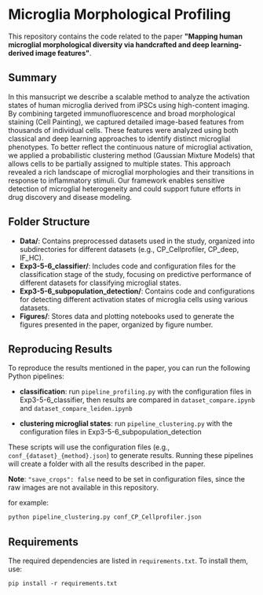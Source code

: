 # Microglia Morphological Profiling

This repository contains the code related to the paper **"Mapping human microglial morphological diversity via handcrafted and deep learning-derived image features"**.

## Summary

In this mansucript we describe a scalable method to analyze the activation states of human microglia derived from iPSCs using high-content imaging. By combining targeted immunofluorescence and broad morphological staining (Cell Painting), we captured detailed image-based features from thousands of individual cells. These features were analyzed using both classical and deep learning approaches to identify distinct microglial phenotypes. To better reflect the continuous nature of microglial activation, we applied a probabilistic clustering method (Gaussian Mixture Models) that allows cells to be partially assigned to multiple states. This approach revealed a rich landscape of microglial morphologies and their transitions in response to inflammatory stimuli. Our framework enables sensitive detection of microglial heterogeneity and could support future efforts in drug discovery and disease modeling.

## Folder Structure

- **Data/**: Contains preprocessed datasets used in the study, organized into subdirectories for different datasets (e.g., CP_Cellprofiler, CP_deep, IF_HC).
- **Exp3-5-6_classifier/**: Includes code and configuration files for the classification stage of the study, focusing on predictive performance of different datasets for classifying microglial states.
- **Exp3-5-6_subpopulation_detection/**: Contains code and configurations for detecting different activation states of microglia cells using various datasets.
- **Figures/**: Stores data and plotting notebooks used to generate the figures presented in the paper, organized by figure number.



## Reproducing Results

To reproduce the results mentioned in the paper, you can run the following Python pipelines:

- **classification**: run `pipeline_profiling.py` with the configuration files in Exp3-5-6_classifier, then results are compared in `dataset_compare.ipynb` and `dataset_compare_leiden.ipynb`

- **clustering microglial states**: run `pipeline_clustering.py` with the configuration files in Exp3-5-6_subpopulation_detection

These scripts will use the configuration files (e.g., `conf_{dataset}_{method}.json`) to generate results. Running these pipelines will create a folder with all the results described in the paper.

**Note**: `"save_crops": false` need to be set in configuration files, since the raw images are not available in this repository.

for example:

```bash
python pipeline_clustering.py conf_CP_Cellprofiler.json
```

## Requirements

The required dependencies are listed in `requirements.txt`. To install them, use:
```
pip install -r requirements.txt
